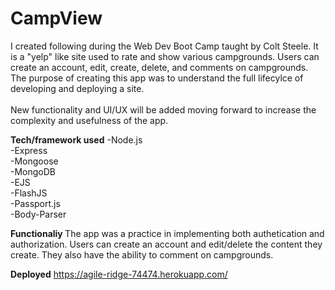# CampView

I created following during the Web Dev Boot Camp taught by Colt Steele. It is a "yelp" like site used to rate and show various campgrounds. Users can create an account, edit, create, delete, and comments on campgrounds. The purpose of creating this app was to understand the full lifecylce of developing and deploying a site. 
<br> 
<br>
New functionality and UI/UX will be added moving forward to increase the complexity and usefulness of the app. 

<strong>Tech/framework used</strong>
-Node.js
<br>
-Express
<br>
-Mongoose
<br>
-MongoDB
<br>
-EJS
<br>
-FlashJS
<br>
-Passport.js
<br>
-Body-Parser

<strong> Functionaliy </strong>
The app was a practice in implementing both authetication and authorization. Users can create an account and edit/delete the content they create. They also have the ability to comment on campgrounds. 

<strong>Deployed</strong>
https://agile-ridge-74474.herokuapp.com/
